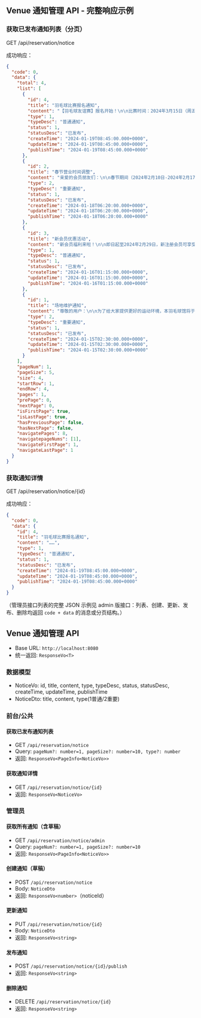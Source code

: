 ## Venue 通知管理 API - 完整响应示例

### 获取已发布通知列表（分页）
GET /api/reservation/notice

成功响应：
```json
{
  "code": 0,
  "data": {
    "total": 4,
    "list": [
      {
        "id": 4,
        "title": "羽毛球比赛报名通知",
        "content": "【羽毛球友谊赛】报名开始！\n\n比赛时间：2024年3月15日（周五）19:00-21:00\n比赛地点：本馆1-4号场地\n报名截止：2024年3月10日\n\n比赛分组：\n• 男子单打\n• 女子单打\n• 混合双打\n\n报名费：50元/人（含奖品费用）\n\n请到前台报名或联系客服微信：badminton2024",
        "type": 1,
        "typeDesc": "普通通知",
        "status": 1,
        "statusDesc": "已发布",
        "createTime": "2024-01-19T08:45:00.000+0000",
        "updateTime": "2024-01-19T08:45:00.000+0000",
        "publishTime": "2024-01-19T08:45:00.000+0000"
      },
      {
        "id": 2,
        "title": "春节营业时间调整",
        "content": "亲爱的会员朋友们：\n\n春节期间（2024年2月10日-2024年2月17日）营业时间调整如下：\n\n• 2月10日-2月12日：正常营业（9:00-22:00）\n• 2月13日-2月15日：休息\n• 2月16日-2月17日：正常营业（9:00-22:00）\n\n2月18日起恢复正常营业时间。\n\n祝大家春节快乐！",
        "type": 2,
        "typeDesc": "重要通知",
        "status": 1,
        "statusDesc": "已发布",
        "createTime": "2024-01-18T06:20:00.000+0000",
        "updateTime": "2024-01-18T06:20:00.000+0000",
        "publishTime": "2024-01-18T06:20:00.000+0000"
      },
      {
        "id": 3,
        "title": "新会员优惠活动",
        "content": "新会员福利来啦！\n\n即日起至2024年2月29日，新注册会员可享受：\n\n1. 首次充值满200元送50元\n2. 免费体验课程一次\n3. 专业教练指导\n\n活动详情请咨询前台工作人员。\n\n名额有限，先到先得！",
        "type": 1,
        "typeDesc": "普通通知",
        "status": 1,
        "statusDesc": "已发布",
        "createTime": "2024-01-16T01:15:00.000+0000",
        "updateTime": "2024-01-16T01:15:00.000+0000",
        "publishTime": "2024-01-16T01:15:00.000+0000"
      },
      {
        "id": 1,
        "title": "场地维护通知",
        "content": "尊敬的用户：\n\n为了给大家提供更好的运动环境，本羽毛球馆将于本周六（2024年1月20日）上午8:00-12:00进行场地维护工作。\n\n维护期间暂停对外开放，给您带来的不便敬请谅解。\n\n维护完成后将第一时间恢复正常营业。\n\n感谢您的理解与支持！",
        "type": 2,
        "typeDesc": "重要通知",
        "status": 1,
        "statusDesc": "已发布",
        "createTime": "2024-01-15T02:30:00.000+0000",
        "updateTime": "2024-01-15T02:30:00.000+0000",
        "publishTime": "2024-01-15T02:30:00.000+0000"
      }
    ],
    "pageNum": 1,
    "pageSize": 5,
    "size": 4,
    "startRow": 1,
    "endRow": 4,
    "pages": 1,
    "prePage": 0,
    "nextPage": 0,
    "isFirstPage": true,
    "isLastPage": true,
    "hasPreviousPage": false,
    "hasNextPage": false,
    "navigatePages": 8,
    "navigatepageNums": [1],
    "navigateFirstPage": 1,
    "navigateLastPage": 1
  }
}
```

### 获取通知详情
GET /api/reservation/notice/{id}

成功响应：
```json
{
  "code": 0,
  "data": {
    "id": 4,
    "title": "羽毛球比赛报名通知",
    "content": "……",
    "type": 1,
    "typeDesc": "普通通知",
    "status": 1,
    "statusDesc": "已发布",
    "createTime": "2024-01-19T08:45:00.000+0000",
    "updateTime": "2024-01-19T08:45:00.000+0000",
    "publishTime": "2024-01-19T08:45:00.000+0000"
  }
}
```

（管理员接口列表的完整 JSON 示例见 admin 版接口：列表、创建、更新、发布、删除均返回 `code + data` 的消息或分页结构。）

## Venue 通知管理 API

- Base URL: `http://localhost:8080`
- 统一返回: `ResponseVo<T>`

### 数据模型
- NoticeVo: id, title, content, type, typeDesc, status, statusDesc, createTime, updateTime, publishTime
- NoticeDto: title, content, type(1普通/2重要)

### 前台/公共

#### 获取已发布通知列表
- GET `/api/reservation/notice`
- Query: `pageNum?: number=1, pageSize?: number=10, type?: number`
- 返回: `ResponseVo<PageInfo<NoticeVo>>`

#### 获取通知详情
- GET `/api/reservation/notice/{id}`
- 返回: `ResponseVo<NoticeVo>`

### 管理员

#### 获取所有通知（含草稿）
- GET `/api/reservation/notice/admin`
- Query: `pageNum?: number=1, pageSize?: number=10`
- 返回: `ResponseVo<PageInfo<NoticeVo>>`

#### 创建通知（草稿）
- POST `/api/reservation/notice`
- Body: `NoticeDto`
- 返回: `ResponseVo<number>`（noticeId）

#### 更新通知
- PUT `/api/reservation/notice/{id}`
- Body: `NoticeDto`
- 返回: `ResponseVo<string>`

#### 发布通知
- POST `/api/reservation/notice/{id}/publish`
- 返回: `ResponseVo<string>`

#### 删除通知
- DELETE `/api/reservation/notice/{id}`
- 返回: `ResponseVo<string>`

